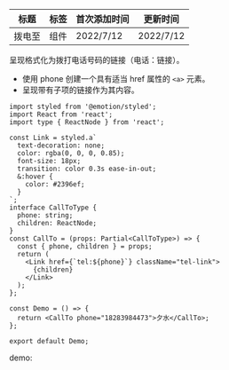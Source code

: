 | 标题   | 标签 | 首次添加时间 | 更新时间  |
| ------ | ---- | ------------ | --------- |
| 拨电至 | 组件 | 2022/7/12    | 2022/7/12 |

呈现格式化为拨打电话号码的链接（电话：链接）。

- 使用 phone 创建一个具有适当 href 属性的 `<a>` 元素。
- 呈现带有子项的链接作为其内容。

```tsx | pure
import styled from '@emotion/styled';
import React from 'react';
import type { ReactNode } from 'react';

const Link = styled.a`
  text-decoration: none;
  color: rgba(0, 0, 0, 0.85);
  font-size: 18px;
  transition: color 0.3s ease-in-out;
  &:hover {
    color: #2396ef;
  }
`;
interface CallToType {
  phone: string;
  children: ReactNode;
}
const CallTo = (props: Partial<CallToType>) => {
  const { phone, children } = props;
  return (
    <Link href={`tel:${phone}`} className="tel-link">
      {children}
    </Link>
  );
};

const Demo = () => {
  return <CallTo phone="18283984473">夕水</CallTo>;
};

export default Demo;
```

demo:

<code src="./CallTo.zh-CN.tsx"></code>
